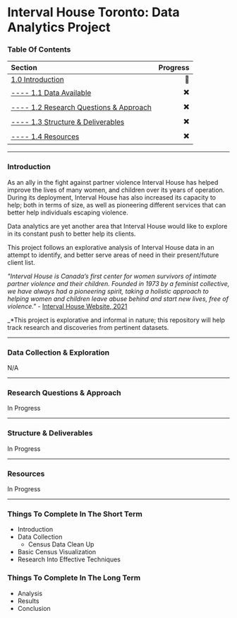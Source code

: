 
# Interval House Toronto: Data Analytics Project


### Table Of Contents ###
Section  | Progress
| :--- | ---:
[1.0 Introduction](https://github.com/renacin/IntervalHouse_DataAnalytics#introduction)  | :construction_worker:
[---- 1.1 Data Available](https://github.com/renacin/IntervalHouse_DataAnalytics#data-collection--exploration)  | :heavy_multiplication_x:
[---- 1.2 Research Questions & Approach](https://github.com/renacin/IntervalHouse_DataAnalytics#research-questions--approach)  | :heavy_multiplication_x:
[---- 1.3 Structure & Deliverables](https://github.com/renacin/IntervalHouse_DataAnalytics#structure--deliverables)  | :heavy_multiplication_x:
[---- 1.4 Resources](https://github.com/renacin/IntervalHouse_DataAnalytics#resources)  | :heavy_multiplication_x:

- - - -
### Introduction ###

As an ally in the fight against partner violence Interval House has helped improve the lives of many women, and children
over its years of operation. During its deployment, Interval House has also increased its capacity to help; both in
terms of size, as well as pioneering different services that can better help individuals escaping violence.

Data analytics are yet another area that Interval House would like to explore in its constant push to better help its clients.

This project follows an explorative analysis of Interval House data in an attempt to identify, and better serve
areas of need in their present/future client list.

_"Interval House is Canada’s first center for women survivors of intimate partner violence and their children.
Founded in 1973 by a feminist collective, we have always had a pioneering spirit, taking a holistic approach to helping
women and children leave abuse behind and start new lives, free of violence."_   - [Interval House Website, 2021](https://www.intervalhouse.ca/inside-interval-house/)

_*This project is explorative and informal in nature; this repository will help track research and discoveries from pertinent datasets.

- - - -
### Data Collection & Exploration ###
N/A


- - - -
### Research Questions & Approach ###
In Progress


- - - -
### Structure & Deliverables ###
In Progress


- - - -
### Resources ###
In Progress

- - - -
### Things To Complete In The Short Term ###
 + Introduction
 + Data Collection
    + Census Data Clean Up
 + Basic Census Visualization
 + Research Into Effective Techniques

### Things To Complete In The Long Term ###
 + Analysis
 + Results
 + Conclusion
